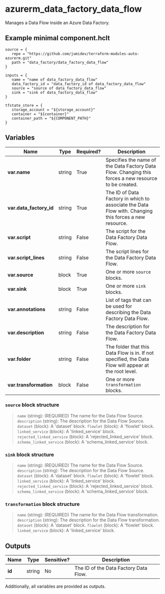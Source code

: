 # azurerm_data_factory_data_flow

Manages a Data Flow inside an Azure Data Factory.

## Example minimal component.hclt

```hcl
source = {
   repo = "https://github.com/jumidev/terraform-modules-auto-azurerm.git" 
   path = "data_factory/data_factory_data_flow" 
}

inputs = {
   name = "name of data_factory_data_flow" 
   data_factory_id = "data_factory_id of data_factory_data_flow" 
   source = "source of data_factory_data_flow" 
   sink = "sink of data_factory_data_flow" 
}

tfstate_store = {
   storage_account = "${storage_account}" 
   container = "${container}" 
   container_path = "${COMPONENT_PATH}" 
}

```

## Variables

| Name | Type | Required? |  Description |
| ---- | ---- | --------- |  ----------- |
| **var.name** | string | True | Specifies the name of the Data Factory Data Flow. Changing this forces a new resource to be created. | 
| **var.data_factory_id** | string | True | The ID of Data Factory in which to associate the Data Flow with. Changing this forces a new resource. | 
| **var.script** | string | False | The script for the Data Factory Data Flow. | 
| **var.script_lines** | string | False | The script lines for the Data Factory Data Flow. | 
| **var.source** | block | True | One or more `source` blocks. | 
| **var.sink** | block | True | One or more `sink` blocks. | 
| **var.annotations** | string | False | List of tags that can be used for describing the Data Factory Data Flow. | 
| **var.description** | string | False | The description for the Data Factory Data Flow. | 
| **var.folder** | string | False | The folder that this Data Flow is in. If not specified, the Data Flow will appear at the root level. | 
| **var.transformation** | block | False | One or more `transformation` blocks. | 

### `source` block structure

> `name` (string): (REQUIRED) The name for the Data Flow Source.
> `description` (string): The description for the Data Flow Source.
> `dataset` (block): A 'dataset' block.
> `flowlet` (block): A 'flowlet' block.
> `linked_service` (block): A 'linked_service' block.
> `rejected_linked_service` (block): A 'rejected_linked_service' block.
> `schema_linked_service` (block): A 'schema_linked_service' block.

### `sink` block structure

> `name` (string): (REQUIRED) The name for the Data Flow Source.
> `description` (string): The description for the Data Flow Source.
> `dataset` (block): A 'dataset' block.
> `flowlet` (block): A 'flowlet' block.
> `linked_service` (block): A 'linked_service' block.
> `rejected_linked_service` (block): A 'rejected_linked_service' block.
> `schema_linked_service` (block): A 'schema_linked_service' block.

### `transformation` block structure

> `name` (string): (REQUIRED) The name for the Data Flow transformation.
> `description` (string): The description for the Data Flow transformation.
> `dataset` (block): A 'dataset' block.
> `flowlet` (block): A 'flowlet' block.
> `linked_service` (block): A 'linked_service' block.



## Outputs

| Name | Type | Sensitive? | Description |
| ---- | ---- | --------- | --------- |
| **id** | string | No  | The ID of the Data Factory Data Flow. | 

Additionally, all variables are provided as outputs.
